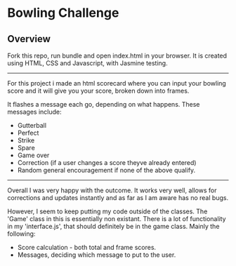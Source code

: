 
Bowling Challenge
=================


## Overview

Fork this repo, run bundle and open index.html in your browser. It is created using HTML, CSS and Javascript, with Jasmine testing.

------------

For this project i made an html scorecard where you can input your bowling score and it will give you your score, broken down into frames.

It flashes a message each go, depending on what happens. These messages include:

 - Gutterball
 - Perfect
 - Strike
 - Spare
 - Game over
 - Correction (if a user changes a score theyve already entered)
 - Random general encouragement if none of the above qualify.

--------

Overall I was very happy with the outcome. It works very well, allows for corrections and updates instantly and as far as I am aware has no real bugs.

However, I seem to keep putting my code outside of the classes. The 'Game' class in this is essentially non existant. There is a lot of functionality in my 'interface.js', that should definitely be in the game class. Mainly the following:
 
 - Score calculation - both total and frame scores.
 - Messages, deciding which message to put to the user.

